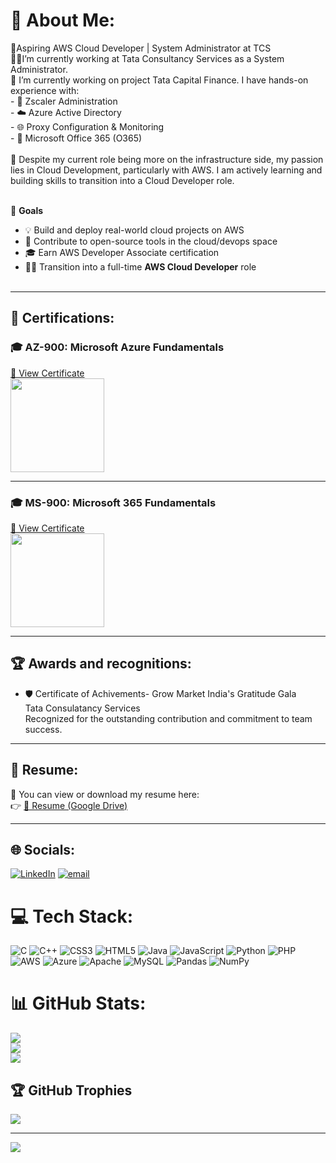 # 💫 About Me:
🎯Aspiring AWS Cloud Developer | System Administrator at TCS<br>👩‍💻I’m currently working at  Tata Consultancy Services as a System Administrator.<br>🤝  I’m currently working on project Tata Capital Finance. I have hands-on experience with:<br>- 🔐 Zscaler Administration<br>- ☁️ Azure Active Directory<br>- 🌐 Proxy Configuration & Monitoring<br>- 📧 Microsoft Office 365 (O365)<br><br>🌱 Despite my current role being more on the infrastructure side, my passion lies in Cloud Development, particularly with AWS. I am actively learning and building skills to transition into a Cloud Developer role.<br><br>

🚀 **Goals**<br>
- 💡 Build and deploy real-world cloud projects on AWS  <br>
- 🔗 Contribute to open-source tools in the cloud/devops space  <br>
- 🎓 Earn AWS Developer Associate certification  <br>
- 🧑‍💻 Transition into a full-time **AWS Cloud Developer** role<br><br>

---

## 🧠 Certifications:
### 🎓 AZ-900: Microsoft Azure Fundamentals  
[🔗 View Certificate](https://learn.microsoft.com/api/credentials/share/en-us/PratikshaDube-7308/E6FE09CD05CE3FD?sharingId=38119709F5B48373)  
<img src="https://learn.microsoft.com/api/credentials/share/en-us/PratikshaDube-7308/E6FE09CD05CE3FD?sharingId=38119709F5B48373" width="150"/>

---

### 🎓 MS-900: Microsoft 365 Fundamentals  
[🔗 View Certificate](https://learn.microsoft.com/api/credentials/share/en-us/PratikshaDube-7308/CB0EE92C5F845658?sharingId=38119709F5B48373)  
<img src="https://learn.microsoft.com/api/credentials/share/en-us/PratikshaDube-7308/CB0EE92C5F845658?sharingId=38119709F5B48373" width="150"/>

---

## 🏆 Awards and recognitions:
- 🛡️ Certificate of Achivements- Grow Market India's Gratitude Gala  <br>
      Tata Consulatancy Services  <br>
      Recognized for the outstanding contribution and commitment to team success.   

---

## 📄 Resume:
📌 You can view or download my resume here:  
👉 [📄 Resume (Google Drive)](https://drive.google.com/file/d/16t4Ef0vx__KVC7niCg2w2NIGkwmBFZkJ/view?usp=drive_link)

---

## 🌐 Socials:
[![LinkedIn](https://img.shields.io/badge/LinkedIn-%230077B5.svg?logo=linkedin&logoColor=white)](https://linkedin.com/in/www.linkedin.com/in/pratiksha-dube-0796a1214) 
[![email](https://img.shields.io/badge/Email-D14836?logo=gmail&logoColor=white)](mailto:dubepratiksha18@gmail.com) 

# 💻 Tech Stack:
![C](https://img.shields.io/badge/c-%2300599C.svg?style=for-the-badge&logo=c&logoColor=white) 
![C++](https://img.shields.io/badge/c++-%2300599C.svg?style=for-the-badge&logo=c%2B%2B&logoColor=white) 
![CSS3](https://img.shields.io/badge/css3-%231572B6.svg?style=for-the-badge&logo=css3&logoColor=white) 
![HTML5](https://img.shields.io/badge/html5-%23E34F26.svg?style=for-the-badge&logo=html5&logoColor=white) 
![Java](https://img.shields.io/badge/java-%23ED8B00.svg?style=for-the-badge&logo=openjdk&logoColor=white) 
![JavaScript](https://img.shields.io/badge/javascript-%23323330.svg?style=for-the-badge&logo=javascript&logoColor=%23F7DF1E) 
![Python](https://img.shields.io/badge/python-3670A0?style=for-the-badge&logo=python&logoColor=ffdd54) 
![PHP](https://img.shields.io/badge/php-%23777BB4.svg?style=for-the-badge&logo=php&logoColor=white) 
![AWS](https://img.shields.io/badge/AWS-%23FF9900.svg?style=for-the-badge&logo=amazon-aws&logoColor=white) 
![Azure](https://img.shields.io/badge/azure-%230072C6.svg?style=for-the-badge&logo=microsoftazure&logoColor=white) 
![Apache](https://img.shields.io/badge/apache-%23D42029.svg?style=for-the-badge&logo=apache&logoColor=white) 
![MySQL](https://img.shields.io/badge/mysql-4479A1.svg?style=for-the-badge&logo=mysql&logoColor=white) 
![Pandas](https://img.shields.io/badge/pandas-%23150458.svg?style=for-the-badge&logo=pandas&logoColor=white) 
![NumPy](https://img.shields.io/badge/numpy-%23013243.svg?style=for-the-badge&logo=numpy&logoColor=white)

# 📊 GitHub Stats:
![](https://github-readme-stats.vercel.app/api?username=dubepratiksha&theme=default&hide_border=false&include_all_commits=false&count_private=false)<br/>
![](https://nirzak-streak-stats.vercel.app/?user=dubepratiksha&theme=default&hide_border=false)<br/>
![](https://github-readme-stats.vercel.app/api/top-langs/?username=dubepratiksha&theme=default&hide_border=false&include_all_commits=false&count_private=false&layout=compact)

## 🏆 GitHub Trophies
![](https://github-profile-trophy.vercel.app/?username=dubepratiksha&theme=radical&no-frame=false&no-bg=true&margin-w=4)

---
[![](https://visitcount.itsvg.in/api?id=dubepratiksha&icon=0&color=0)](https://visitcount.itsvg.in)

<!-- Proudly created with GPRM ( https://gprm.itsvg.in ) -->
